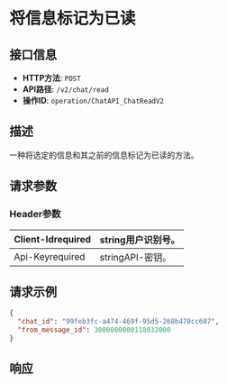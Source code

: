 # 将信息标记为已读

## 接口信息

- **HTTP方法**: `POST`
- **API路径**: `/v2/chat/read`
- **操作ID**: `operation/ChatAPI_ChatReadV2`

## 描述

一种将选定的信息和其之前的信息标记为已读的方法。

## 请求参数

### Header参数

| Client-Idrequired | string用户识别号。 |
|---|---|
| Api-Keyrequired | stringAPI-密钥。 |

## 请求示例

```json
{
  "chat_id": "99feb3fc-a474-469f-95d5-268b470cc607",
  "from_message_id": 3000000000118032000
}
```

## 响应

